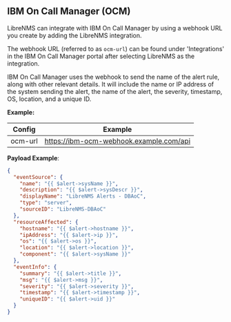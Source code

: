 ## IBM On Call Manager (OCM)

LibreNMS can integrate with IBM On Call Manager by using a webhook URL you create by adding the LibreNMS integration.

The webhook URL (referred to as `ocm-url`) can be found under 'Integrations' in the IBM On Call Manager portal after selecting LibreNMS as the integration.

IBM On Call Manager uses the webhook to send the name of the alert rule, along with other relevant details. It will include the name or IP address of the system sending the alert, the name of the alert, the severity, timestamp, OS, location, and a unique ID. 

**Example:**

| Config  | Example                                  |
| ------- | ---------------------------------------- |
| ocm-url | https://ibm-ocm-webhook.example.com/api |

**Payload Example**:

```json
{
  "eventSource": {
    "name": "{{ $alert->sysName }}",
    "description": "{{ $alert->sysDescr }}",
    "displayName": "LibreNMS Alerts - DBAoC",
    "type": "server",
    "sourceID": "LibreNMS-DBAoC"
  },
  "resourceAffected": {
    "hostname": "{{ $alert->hostname }}",
    "ipAddress": "{{ $alert->ip }}",
    "os": "{{ $alert->os }}",
    "location": "{{ $alert->location }}",
    "component": "{{ $alert->sysName }}"
  },
  "eventInfo": {
    "summary": "{{ $alert->title }}",
    "msg": "{{ $alert->msg }}",
    "severity": "{{ $alert->severity }}",
    "timestamp": "{{ $alert->timestamp }}",
    "uniqueID": "{{ $alert->uid }}"
  }
}
```